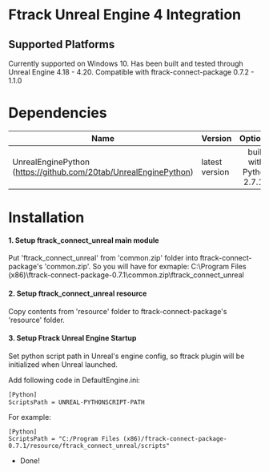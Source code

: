 Ftrack Unreal Engine 4 Integration
===========================

Supported Platforms
-------------------
Currently supported on Windows 10.
Has been built and tested through Unreal Engine 4.18 - 4.20.
Compatible with ftrack-connect-package 0.7.2 - 1.1.0

# Dependencies
| Name | Version | Optional |
| ---- | ------- | :------: |
| UnrealEnginePython (https://github.com/20tab/UnrealEnginePython)        | latest version | built with Python 2.7.14 |

# Installation
#### 1. Setup ftrack_connect_unreal main module

Put 'ftrack_connect_unreal' from 'common.zip' folder into ftrack-connect-package's 'common.zip'.
So you will have for exmaple: C:\Program Files (x86)\ftrack-connect-package-0.7.1\common.zip\ftrack_connect_unreal

#### 2. Setup ftrack_connect_unreal resource

Copy contents from 'resource' folder to ftrack-connect-package's 'resource' folder.

#### 3. Setup Ftrack Unreal Engine Startup

Set python script path in Unreal's engine config, so ftrack plugin will be initialized when Unreal launched.

Add following code in DefaultEngine.ini:

```sh
[Python]
ScriptsPath = UNREAL-PYTHONSCRIPT-PATH
```
For example:

```
[Python]
ScriptsPath = "C:/Program Files (x86)/ftrack-connect-package-0.7.1/resource/ftrack_connect_unreal/scripts"
```

* Done!